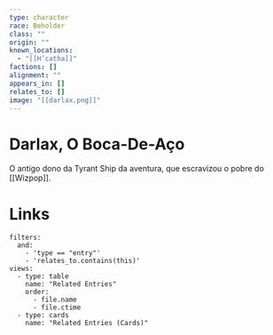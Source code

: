 ```yaml
---
type: character
race: Beholder
class: ""
origin: ""
known_locations:
  - "[[H’catha]]"
factions: []
alignment: ""
appears_in: []
relates_to: []
image: "[[darlax.png]]"
---
```

# Darlax, O Boca-De-Aço

O antigo dono da Tyrant Ship da aventura, que escravizou o pobre do [[Wizpop]].

<!-- DYNAMIC:related-entries -->

# Links

```base
filters:
  and:
    - 'type == "entry"'
    - 'relates_to.contains(this)'
views:
  - type: table
    name: "Related Entries"
    order:
	  - file.name
      - file.ctime
  - type: cards
    name: "Related Entries (Cards)"
```

<!-- /DYNAMIC -->
